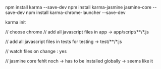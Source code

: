 npm install karma --save-dev
npm install karma-jasmine jasmine-core --save-dev
npm install karma-chrome-launcher --save-dev

karma init

// choose chrome
// add all javascript files in app -> app/script/**/*.js

// 
add all javascript files in tests for testing -> test/**/*.js

// watch files on change : yes

// jasmine core fehlt noch -> has to be installed globally -> seems like it